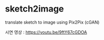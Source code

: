 # sketch2image
translate sketch to image using Pix2Pix (cGAN)

시연 영상 :  https://youtu.be/9ftY67cGDOA
